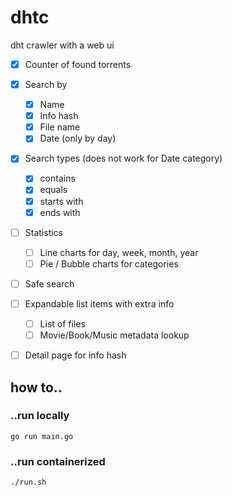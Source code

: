 # dhtc

dht crawler with a web ui<br>

- [X] Counter of found torrents
- [X] Search by
  - [X] Name
  - [X] Info hash
  - [X] File name
  - [X] Date (only by day)
- [X] Search types (does not work for Date category)
  - [X] contains
  - [X] equals
  - [X] starts with
  - [X] ends with
- [ ] Statistics
  - [ ] Line charts for day, week, month, year
  - [ ] Pie / Bubble charts for categories
- [ ] Safe search
- [ ] Expandable list items with extra info
  - [ ] List of files 
  - [ ] Movie/Book/Music metadata lookup
- [ ] Detail page for info hash


## how to..
### ..run locally
```shell
go run main.go
```
### ..run containerized
```shell
./run.sh
```
